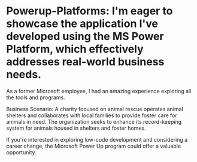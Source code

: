 # Powerup-Platforms: I'm eager to showcase the application I've developed using the MS Power Platform, which effectively addresses real-world business needs.
As a former Microsoft employee, I had an amazing experience exploring all the tools and programs. 

Business Scenario: A charity focused on animal rescue operates animal shelters and collaborates with local families to provide foster care for animals in need. The organization seeks to enhance its record-keeping system for animals housed in shelters and foster homes.

If you're interested in exploring low-code development and considering a career change, the Microsoft Power Up program could offer a valuable opportunity.


